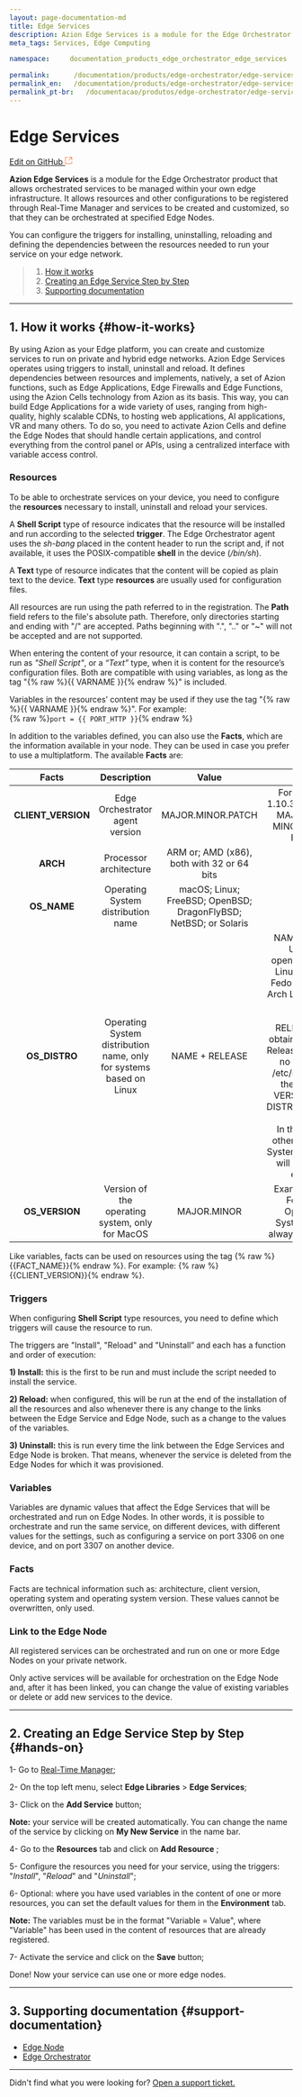 ```yaml
---
layout: page-documentation-md
title: Edge Services
description: Azion Edge Services is a module for the Edge Orchestrator product that allows orchestrated services to be managed within your own edge infrastructure.
meta_tags: Services, Edge Computing

namespace:     documentation_products_edge_orchestrator_edge_services

permalink:      /documentation/products/edge-orchestrator/edge-services/
permalink_en:   /documentation/products/edge-orchestrator/edge-services/
permalink_pt-br:   /documentacao/produtos/edge-orchestrator/edge-services/
---
```

# Edge **Services**

[Edit on GitHub <svg width="14" height="14" xmlns="http://www.w3.org/2000/svg"><g fill="none" stroke="#F3652B"><path d="M4.81.71H.672v11.43H12.1V8.001" stroke-width=".8"/><path d="M6.87.786h5.155V5.94M6.31 6.5L12.026.786"/></g></svg>](https://github.com/aziontech/docs_en/edit/master/edge-orchestrator/edge-services/2021-01-14-index.md)

**Azion Edge Services** is a module for the Edge Orchestrator product that allows orchestrated services to be managed within your own edge infrastructure. It allows resources and other configurations to be registered through Real-Time Manager and services to be created and customized, so that they can be orchestrated at specified Edge Nodes.

You can configure the triggers for installing, uninstalling, reloading and defining the dependencies between the resources needed to run your service on your edge network.

> 1. [How it works](#how-it-works)
> 2. [Creating an Edge Service Step by Step](#hands-on)
> 5. [Supporting documentation](#support-documentation)

---

## 1. How it works {#how-it-works}

By using Azion as your Edge platform, you can create and customize services to run on private and hybrid edge networks. Azion Edge Services operates using triggers to install, uninstall and reload. It defines dependencies between resources and implements, natively, a set of Azion functions, such as Edge Applications, Edge Firewalls and Edge Functions, using the Azion Cells technology from Azion as its basis. This way, you can build Edge Applications for a wide variety of uses, ranging from high-quality, highly scalable CDNs, to hosting web applications, AI applications, VR and many others. To do so, you need to activate Azion Cells and define the Edge Nodes that should handle certain applications, and control everything from the control panel or APIs, using a centralized interface with variable access control.

### Resources

To be able to orchestrate services on your device, you need to configure the **resources** necessary to install, uninstall and reload your services.

A **Shell Script** type of resource indicates that the resource will be installed and run according to the selected **trigger**. The Edge Orchestrator agent uses the *sh-bang* placed in the content header to run the script and, if not available, it uses the POSIX-compatible **shell** in the device (*/bin/sh*).

A **Text** type of resource indicates that the content will be copied as plain text to the device. **Text** type **resources** are usually used for configuration files.

All resources are run using the path referred to in the registration. The **Path** field refers to the file's absolute path. Therefore, only directories starting and ending with "/" are accepted. Paths beginning with ".", ".." or "~" will not be accepted and are not supported.

When entering the content of your resource, it can contain a script, to be run as *"Shell Script"*, or a *“Text”* type, when it is content for the resource’s configuration files. Both are compatible with using variables, as long as the tag "{% raw %}{{ VARNAME }}{% endraw %}" is included.

Variables in the resources’ content may be used if they use the tag "{% raw %}{{ VARNAME }}{% endraw %}". For example:<br />
{% raw %}`port = {{ PORT_HTTP }}`{% endraw %}

In addition to the variables defined, you can also use the **Facts**, which are the information available in your node. They can be used in case you prefer to use a multiplatform. The available **Facts** are: 



|       Facts        |                         Description                          |                            Value                             |                            Notes                             |
| :----------------: | :----------------------------------------------------------: | :----------------------------------------------------------: | :----------------------------------------------------------: |
| **CLIENT_VERSION** |               Edge Orchestrator agent version                |                      MAJOR.MINOR.PATCH                       | For example: 1.10.3, where 1 is MAJOR, 10 is MINOR and 3 is PATCH |
|      **ARCH**      |                    Processor architecture                    |          ARM or; AMD (x86), both with 32 or 64 bits          |                                                              |
|    **OS_NAME**     |              Operating System distribution name              | macOS; Linux; FreeBSD; OpenBSD; DragonFlyBSD; NetBSD; or Solaris |                                                              |
|   **OS_DISTRO**    | Operating System distribution name, only for systems based on Linux |                        NAME + RELEASE                        | NAME: Debian; Ubuntu; openSUSE; Mint Linux; Gentoo; Fedora; CentOS; Arch Linux or; Kali Linux <br> <br> RELEASE: first obtaining via LSB Release, if there is no search in /etc/os-release the value of VERSION_ID or DISTRIB_RELEASE <br> <br> In the case of other Operating Systems the value will always be empty. |
|   **OS_VERSION**   |       Version of the operating system, only for MacOS        |                         MAJOR.MINOR                          | Example: 10.5. For other Operating Systems it will always be empty. |

Like variables, facts can be used on resources using the tag {% raw %}{{FACT_NAME}}{% endraw %}. For example: {% raw %}{{CLIENT_VERSION}}{% endraw %}.

### Triggers

When configuring **Shell Script** type resources, you need to define which triggers will cause the resource to run.

The triggers are "Install", "Reload" and "Uninstall” and each has a function and order of execution:

**1) Install:** this is the first to be run and must include the script needed to install the service.

**2) Reload:** when configured, this will be run at the end of the installation of all the resources and also whenever there is any change to the links between the Edge Service and Edge Node, such as a change to the values of the variables.

**3) Uninstall:** this is run every time the link between the Edge Services and Edge Node is broken. That means, whenever the service is deleted from the Edge Nodes for which it was provisioned.

### Variables

Variables are dynamic values that affect the Edge Services that will be orchestrated and run on Edge Nodes. In other words, it is possible to orchestrate and run the same service, on different devices, with different values for the settings, such as configuring a service on port 3306 on one device, and on port 3307 on another device.

### Facts

Facts are  technical information such as: architecture, client version, operating system and operating system version. These values cannot be overwritten, only used.


### Link to the Edge Node

All registered services can be orchestrated and run on one or more Edge Nodes on your private network.

Only active services will be available for orchestration on the Edge Node and, after it has been linked, you can change the value of existing variables or delete or add new services to the device.

---

## 2. Creating an Edge Service Step by Step {#hands-on}

1- Go to [Real-Time Manager](https://manager.azion.com/);

2- On the top left menu, select  **Edge Libraries** > **Edge Services**;

3- Click on the **Add Service** button;

**Note:** your service will be created automatically. You can change the name of the service by clicking on **My New Service** in the name bar.

4-  Go to the **Resources** tab and click on **Add Resource** ;

5- Configure the resources you need for your service, using the triggers: "*Install*", "*Reload*" and "*Uninstall*";

6- Optional: where you have used variables in the content of one or more resources, you can set the default values for them in the **Environment** tab. 

**Note:** The variables must be in the format "Variable = Value", where "Variable" has been used in the content of resources that are already registered.

7- Activate the service and click on the **Save** button;

Done! Now your service can use one or more edge nodes.

---

## 3. Supporting documentation {#support-documentation}

- [Edge Node](https://www.azion.com/en/documentation/products/edge-orchestrator/edge-node)
- [Edge Orchestrator](https://www.azion.com/en/documentation/products/edge-orchestrator)

---

Didn't find what you were looking for? [Open a support ticket.](https://tickets.azion.com/)
